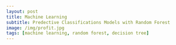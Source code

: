 ```yaml
---
layout: post
title: Machine Learning
subtitle: Predective Classifications Models with Random Forest
image: /img/profit.jpg
tags: [machine learning, random forest, decision tree]
---
```

